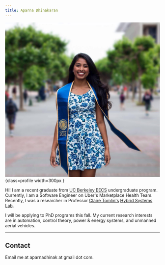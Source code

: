 ```yaml
---
title: Aparna Dhinakaran
---
```



![](img/profile.jpg "This is me."){class=profile width=300px }

Hi! I am a recent graduate from [UC Berkeley EECS](https://eecs.berkeley.edu) undergraduate program. Currently, I am a Software Engineer on Uber's Marketplace Health Team. Recently, I was a researcher in Professor [Claire Tomlin's](https://people.eecs.berkeley.edu/~tomlin/) [Hybrid Systems Lab](http://hybrid.eecs.berkeley.edu).

I will be applying to PhD programs this fall. My current research interests are in automation, control theory, power & energy systems, and unmanned aerial vehicles.

------

Contact
--------

Email me at aparnadhinak at gmail dot com.
